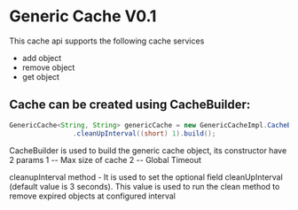 Generic Cache V0.1
==================

This cache api supports the following cache services

* add object
* remove object
* get object

Cache can be created using CacheBuilder:
----------------------------------------
```java
GenericCache<String, String> genericCache = new GenericCacheImpl.CacheBuilder(3, (short) 1)
				.cleanUpInterval((short) 1).build();
```
CacheBuilder is used to build the generic cache object, its constructor have 2 params
1 -- Max size of cache
2 -- Global Timeout

cleanupInterval method - It is used to set the optional field cleanUpInterval (default value is 3 seconds).
This value is used to run the clean method to remove expired objects at configured interval